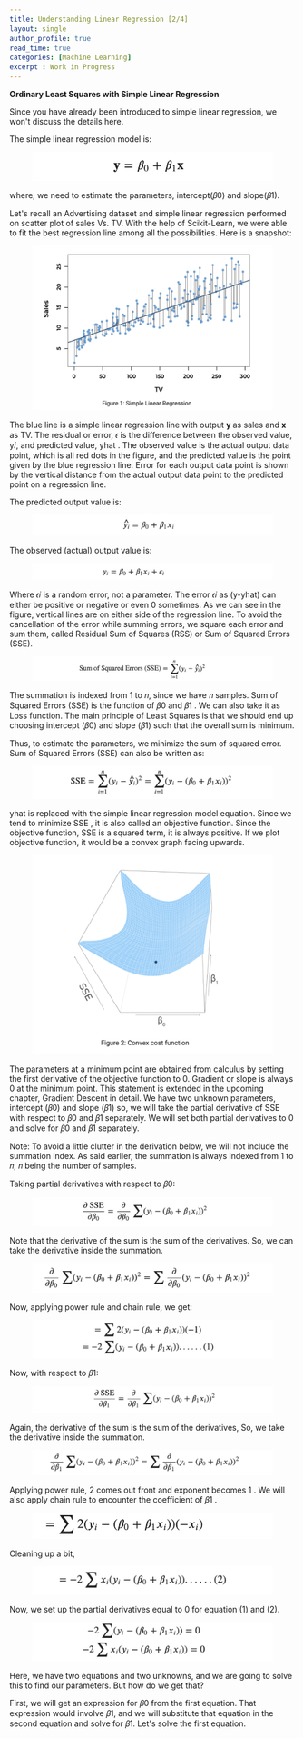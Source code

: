 ```yaml
---
title: Understanding Linear Regression [2/4]
layout: single
author_profile: true
read_time: true
categories: [Machine Learning]
excerpt : Work in Progress
---
```


__Ordinary Least Squares with Simple Linear Regression__

Since you have already been introduced to simple linear regression, we won't discuss the details here.

The simple linear regression model is:

<figure>
	<img src="/images/7_1.png">
	<figcaption></figcaption>
</figure>

where, we need to estimate the parameters, intercept(𝛽0) and slope(𝛽1).

Let's recall an Advertising dataset and simple linear regression performed on scatter plot of sales Vs. TV. With the help of Scikit-Learn, we were able to fit the best regression line among all the possibilities. Here is a snapshot:

<figure>
	<img src="/images/7_2.png">
	<figcaption></figcaption>
</figure>

The blue line is a simple linear regression line with output 𝐲 as sales and 𝐱 as TV. The residual or error, 𝜖 is the difference between the observed value, y𝑖, and predicted value, yhat . The observed value is the actual output data point, which is all red dots in the figure, and the predicted value is the point given by the blue regression line. Error for each output data point is shown by the vertical distance from the actual output data point to the predicted point on a regression line.

The predicted output value is:

<figure>
	<img src="/images/7_3.png">
	<figcaption></figcaption>
</figure>

The observed (actual) output value is:

<figure>
	<img src="/images/7_4.png">
	<figcaption></figcaption>
</figure>

Where  𝜖𝑖  is a random error, not a parameter. The error 𝜖𝑖 as (y-yhat) can either be positive or negative or even 0 sometimes. As we can see in the figure, vertical lines are on either side of the regression line. To avoid the cancellation of the error while summing errors, we square each error and sum them, called Residual Sum of Squares (RSS) or Sum of Squared Errors (SSE).

<figure>
	<img src="/images/7_5.png">
	<figcaption></figcaption>
</figure>

The summation is indexed from  1 to 𝑛, since we have 𝑛 samples. Sum of Squared Errors (SSE) is the function of  𝛽0 and 𝛽1 . We can also take it as Loss function. The main principle of Least Squares is that we should end up choosing intercept (𝛽0) and slope (𝛽1) such that the overall sum is minimum.

Thus, to estimate the parameters, we minimize the sum of squared error. Sum of Squared Errors (SSE) can also be written as:

<figure>
	<img src="/images/7_6.png">
	<figcaption></figcaption>
</figure>

yhat  is replaced with the simple linear regression model equation. Since we tend to minimize  SSE , it is also called an objective function. Since the objective function,  SSE  is a squared term, it is always positive. If we plot objective function, it would be a convex graph facing upwards.

<figure>
	<img src="/images/7_7.png">
	<figcaption></figcaption>
</figure>

The parameters at a minimum point are obtained from calculus by setting the first derivative of the objective function to 0. Gradient or slope is always 0 at the minimum point. This statement is extended in the upcoming chapter, Gradient Descent in detail. We have two unknown parameters, intercept (𝛽0) and slope (𝛽1) so, we will take the partial derivative of SSE with respect to  𝛽0  and  𝛽1  separately. We will set both partial derivatives to 0 and solve for 𝛽0 and 𝛽1 separately.

Note: To avoid a little clutter in the derivation below, we will not include the summation index. As said earlier, the summation is always indexed from 1 to 𝑛, 𝑛 being the number of samples.

Taking partial derivatives with respect to  𝛽0:

<figure>
	<img src="/images/7_8.png">
	<figcaption></figcaption>
</figure>

Note that the derivative of the sum is the sum of the derivatives. So, we can take the derivative inside the summation.


<figure>
	<img src="/images/7_9.png">
	<figcaption></figcaption>
</figure>

Now, applying power rule and chain rule, we get:

<figure>
	<img src="/images/7_10.png">
	<figcaption></figcaption>
</figure>

Now, with respect to  𝛽1:

<figure>
	<img src="/images/7_11.png">
	<figcaption></figcaption>
</figure>

Again, the derivative of the sum is the sum of the derivatives, So, we take the derivative inside the summation.
<figure>
	<img src="/images/7_12.png">
	<figcaption></figcaption>
</figure>

Applying power rule,  2  comes out front and exponent becomes  1 . We will also apply chain rule to encounter the coefficient of  𝛽1 .

<figure>
	<img src="/images/7_13.png">
	<figcaption></figcaption>
</figure>

Cleaning up a bit,

<figure>
	<img src="/images/7_14.png">
	<figcaption></figcaption>
</figure>

Now, we set up the partial derivatives equal to  0  for equation (1) and (2).

<figure>
	<img src="/images/7_15.png">
	<figcaption></figcaption>
</figure>

Here, we have two equations and two unknowns, and we are going to solve this to find our parameters. But how do we get that?

First, we will get an expression for 𝛽0 from the first equation. That expression would involve 𝛽1, and we will substitute that equation in the second equation and solve for 𝛽1. Let's solve the first equation.


